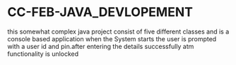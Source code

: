 # CC-FEB-JAVA_DEVLOPEMENT
this somewhat complex java project consist of five different classes and is a console based application when the System starts the user is prompted with a user id and pin.after entering the details successfully atm functionality is unlocked
